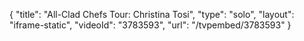 {
    "title": "All-Clad Chefs Tour: Christina Tosi",
    "type": "solo",
    "layout": "iframe-static",
    "videoId": "3783593",
    "url": "\/tvpembed\/3783593"
}